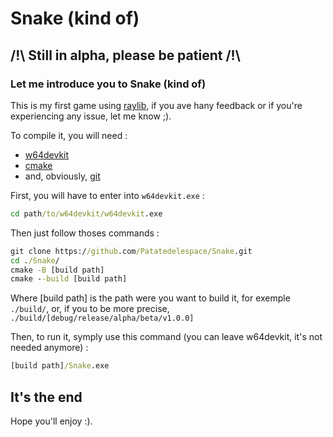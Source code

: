 # Snake (kind of)

## /!\ Still in alpha, please be patient /!\

### Let me introduce you to Snake (kind of)

This is my first game using [raylib](https://raylib.com/), if you ave hany feedback or if you're experiencing any issue, let me know ;).



To compile it, you will need :
- [w64devkit](https://github.com/skeeto/w64devkit)
- [cmake](https://cmake.org/)
- and, obviously, [git](https://git-scm.com/)

First, you will have to enter into ```w64devkit.exe``` :

```cmd
cd path/to/w64devkit/w64devkit.exe
```

Then just follow thoses commands :

```cmd
git clone https://github.com/Patatedelespace/Snake.git
cd ./Snake/
cmake -B [build path]
cmake --build [build path]
```

Where [build path] is the path were you want to build it, for exemple `./build/`, or, if you to be more precise, `./build/[debug/release/alpha/beta/v1.0.0]`

Then, to run it, symply use this command (you can leave w64devkit, it's not needed anymore) :

```cmd
[build path]/Snake.exe
```

## It's the end
Hope you'll enjoy :).
